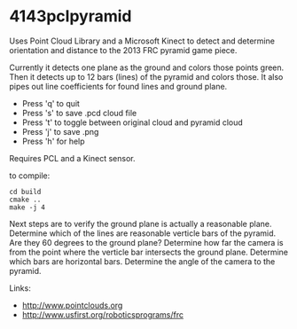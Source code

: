 4143pclpyramid
==============

Uses Point Cloud Library and a Microsoft Kinect to detect and determine orientation and distance to the 2013 FRC pyramid game piece.

Currently it detects one plane as the ground and colors those points green.  Then it detects up to 12 bars (lines) of the pyramid and colors those.  It also pipes out line coefficients for found lines and ground plane.

* Press 'q' to quit
* Press 's' to save .pcd cloud file
* Press 't' to toggle between original cloud and pyramid cloud
* Press 'j' to save .png
* Press 'h' for help

Requires PCL and a Kinect sensor.

to compile:
```
cd build
cmake ..
make -j 4
```

Next steps are to verify the ground plane is actually a reasonable plane. Determine which of the lines are reasonable verticle bars of the pyramid.  Are they 60 degrees to the ground plane?  Determine how far the camera is from the point where the verticle bar intersects the ground plane.  Determine which bars are horizontal bars.  Determine the angle of the camera to the pyramid.

Links:

* http://www.pointclouds.org
* http://www.usfirst.org/roboticsprograms/frc

